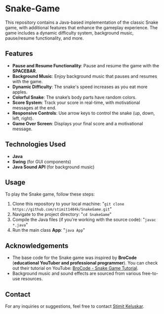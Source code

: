 # Snake-Game

This repository contains a Java-based implementation of the classic Snake game, with additional features that enhance the gameplay experience. The game includes a dynamic difficulty system, background music, pause/resume functionality, and more.

## Features
- **Pause and Resume Functionality**: Pause and resume the game with the **SPACEBAR**.
- **Background Music**: Enjoy background music that pauses and resumes with the game.
- **Dynamic Difficulty**: The snake's speed increases as you eat more apples.
- **Colorful Snake**: The snake’s body parts have random colors.
- **Score System**: Track your score in real-time, with motivational messages at the end.
- **Responsive Controls**: Use arrow keys to control the snake (up, down, left, right).
- **Game Over Screen**: Displays your final score and a motivational message.

## Technologies Used
- **Java**
- **Swing** (for GUI components)
- **Java Sound API** (for background music)

## Usage
To play the Snake game, follow these steps:
1. Clone this repository to your local machine: "```git clone https://github.com/stimit1404k/SnakeGame.git```"
2. Navigate to the project directory: "```cd SnakeGame```"
3. Compile the Java files (if you're working with the source code): "```javac *.java```"
4. Run the main class **App**: "```java App```"

## Acknowledgements
-   The base code for the Snake game was inspired by **BroCode** (**educational YouTuber and professional programmer**). You can check out their tutorial on YouTube: [BroCode - Snake Game Tutorial](https://www.youtube.com/watch?v=bI6e6qjJ8JQ).
-   Background music and sound effects are sourced from various free-to-use resources.

## Contact
For any inquiries or suggestions, feel free to contact [Stimit Keluskar](https://www.linkedin.com/in/stimitk/).
